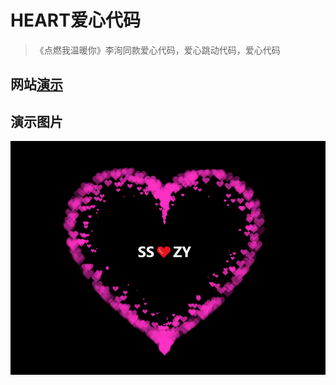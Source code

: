 # HEART爱心代码
>《点燃我温暖你》李洵同款爱心代码，爱心跳动代码，爱心代码
## 网站[演示](file:///C:/Users/han/Desktop/heart-main/index.html)
## 演示图片
![展示](./image.png)
